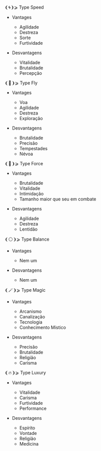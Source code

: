 ❨🌀❩⩾ Type Speed
- Vantages
	- Agilidade
	- Destreza
	- Sorte
	- Furtividade

- Desvantagens
	- Vitalidade
	- Brutalidade
	- Percepção

❨🪽❩⩾ Type Fly
- Vantages
	- Voa
	- Agilidade
	- Destreza
	- Exploração

- Desvantagens
	- Brutalidade
	- Precisão
	- Tempestades
	- Névoa

❨💪❩⩾ Type Force
- Vantages
	- Brutalidade
	- Vitalidade
	- Intimidação
	- Tamanho maior que seu em combate

- Desvantagens
	- Agilidade
	- Destreza
	- Lentidão

❨⚪❩⩾ Type Balance
- Vantages
	- Nem um

- Desvantagens
	- Nem um

❨🪄❩⩾ Type Magic
- Vantages
	- Arcanismo
	- Canalização
	- Tecnologia
	- Conhecimento Místico

- Desvantagens
	- Precisão
	- Brutalidade
	- Religião
	- Carisma

❨🔥❩⩾ Type Luxury
- Vantages
	- Vitalidade
	- Carisma
	- Furtividade
	- Performance

- Desvantagens
	- Espírito
	- Vontade
	- Religião
	- Medicina
